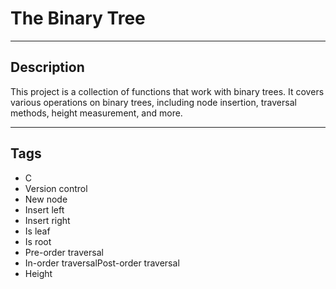 # The Binary Tree

---

## Description

This project is a collection of functions that work with binary trees.
It covers various operations on binary trees, including node insertion, traversal methods, height measurement, and more.


---

## Tags

- C
- Version control
- New node
- Insert left
- Insert right
- Is leaf
- Is root
- Pre-order traversal
- In-order traversalPost-order traversal
- Height
